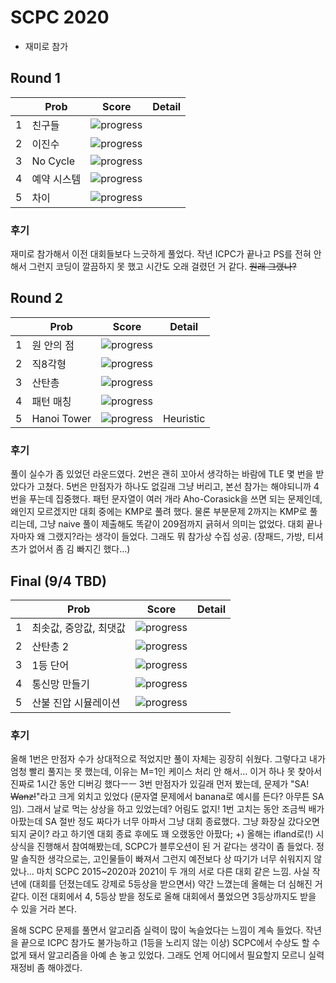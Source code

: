 

# SCPC 2020
- 재미로 참가

## Round 1
||Prob|Score|Detail|
|---|---|---|---|
1|친구들|![progress](https://progress-bar.dev/80/?scale=80&suffix=/80)|
2|이진수|![progress](https://progress-bar.dev/150/?scale=150&suffix=/150)|
3|No Cycle|![progress](https://progress-bar.dev/180/?scale=180&suffix=/180)|
4|예약 시스템|![progress](https://progress-bar.dev/190/?scale=190&suffix=/190)|
5|차이|![progress](https://progress-bar.dev/200/?scale=200&suffix=/200)|

### 후기
재미로 참가해서 이전 대회들보다 느긋하게 풀었다. 작년 ICPC가 끝나고 PS를 전혀 안 해서 그런지 코딩이 깔끔하지 못 했고 시간도 오래 걸렸던 거 같다. ~~원래 그랬나?~~

## Round 2
||Prob|Score|Detail|
|---|---|---|---|
1|원 안의 점|![progress](https://progress-bar.dev/100/?scale=100&suffix=/100)|
2|직8각형|![progress](https://progress-bar.dev/200/?scale=200&suffix=/200)|
3|산탄총|![progress](https://progress-bar.dev/300/?scale=300&suffix=/300)|
4|패턴 매칭|![progress](https://progress-bar.dev/209/?scale=400&suffix=/400)|
5|Hanoi Tower|![progress](https://progress-bar.dev/0/?scale=500&suffix=/500)|Heuristic

### 후기
풀이 실수가 좀 있었던 라운드였다. 2번은 괜히 꼬아서 생각하는 바람에 TLE 몇 번을 받았다가 고쳤다. 5번은 만점자가 하나도 없길래 그냥 버리고, 본선 참가는 해야되니까 4번을 푸는데 집중했다. 패턴 문자열이 여러 개라 Aho-Corasick을 쓰면 되는 문제인데, 왜인지 모르겠지만 대회 중에는 KMP로 풀려 했다. 물론 부분문제 2까지는 KMP로 풀리는데, 그냥 naive 풀이 제출해도 똑같이 209점까지 긁혀서 의미는 없었다. 대회 끝나자마자 왜 그랬지?라는 생각이 들었다. 그래도 뭐 참가상 수집 성공. (장패드, 가방, 티셔츠가 없어서 좀 김 빠지긴 했다...)


## Final (9/4 TBD)
||Prob|Score|Detail|
|---|---|---|---|
1|최솟값, 중앙값, 최댓값|![progress](https://progress-bar.dev/200/?scale=200&suffix=/200)|
2|산탄총 2|![progress](https://progress-bar.dev/0/?scale=250&suffix=/250)|
3|1등 단어|![progress](https://progress-bar.dev/0/?scale=250&suffix=/250)|
4|통신망 만들기|![progress](https://progress-bar.dev/0/?scale=400&suffix=/400)|
5|산불 진압 시뮬레이션|![progress](https://progress-bar.dev/0/?scale=400&suffix=/400)|

### 후기
올해 1번은 만점자 수가 상대적으로 적었지만 풀이 자체는 굉장히 쉬웠다. 그렇다고 내가 엄청 빨리 풀지는 못 했는데, 이유는 M=1인 케이스 처리 안 해서... 이거 하나 못 찾아서 진짜로 1시간 동안 디버깅 했다ㅡㅡ
3번 만점자가 있길래 먼저 봤는데, 문제가 "SA! ~~Wanz!~~"라고 크게 외치고 있었다 (문자열 문제에서 banana로 예시를 든다? 아무튼 SA임). 그래서 날로 먹는 상상을 하고 있었는데? 어림도 없지! 1번 고치는 동안 조금씩 배가 아팠는데 SA 절반 정도 짜다가 너무 아파서 그냥 대회 종료했다. 그냥 화장실 갔다오면 되지 굳이? 라고 하기엔 대회 종료 후에도 꽤 오랬동안 아팠다;
+) 올해는 ifland로(!) 시상식을 진행해서 참여해봤는데, SCPC가 블루오션이 된 거 같다는 생각이 좀 들었다. 정말 솔직한 생각으로는, 고인물들이 빠져서 그런지 예전보다 상 따기가 너무 쉬워지지 않았나... 마치 SCPC 2015~2020과 2021이 두 개의 서로 다른 대회 같은 느낌. 사실 작년에 (대회를 던졌는데도 강제로 5등상을 받으면서) 약간 느꼈는데 올해는 더 심해진 거 같다.  이전 대회에서 4, 5등상 받을 정도로 올해 대회에서 풀었으면 3등상까지도 받을 수 있을 거라 본다.

올해 SCPC 문제를 풀면서 알고리즘 실력이 많이 녹슬었다는 느낌이 계속 들었다. 작년을 끝으로 ICPC 참가도 불가능하고 (1등을 노리지 않는 이상) SCPC에서 수상도 할 수 없게 돼서 알고리즘을 아예 손 놓고 있었다. 그래도 언제 어디에서 필요할지 모르니 실력 재정비 좀 해야겠다.